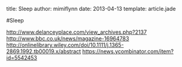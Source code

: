 title: Sleep
author: mimiflynn
date: 2013-04-13
template: article.jade

#Sleep

http://www.delanceyplace.com/view_archives.php?2137
http://www.bbc.co.uk/news/magazine-16964783
http://onlinelibrary.wiley.com/doi/10.1111/j.1365-2869.1992.tb00019.x/abstract
https://news.ycombinator.com/item?id=5542453